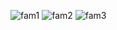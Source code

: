 ![fam1](https://user-images.githubusercontent.com/123722869/223789067-79436bb5-fab6-42f5-8c8d-e7a2e47ba3f8.JPG)
![fam2](https://user-images.githubusercontent.com/123722869/223789086-323b16a4-273f-484d-beb7-1e6486207a4b.JPG)
![fam3](https://user-images.githubusercontent.com/123722869/223789094-d9bc484a-98e0-4ed0-bce5-bf21bbd54c73.JPG)

